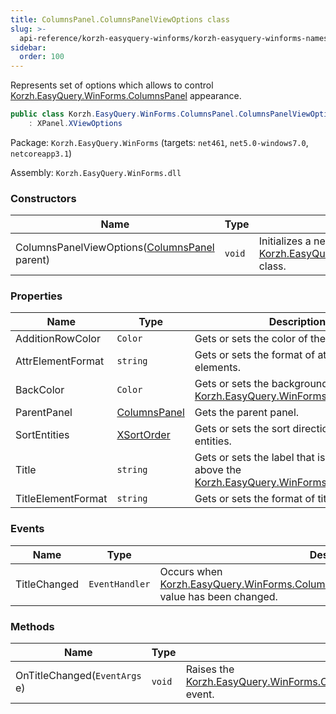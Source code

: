 ```yaml
---
title: ColumnsPanel.ColumnsPanelViewOptions class
slug: >-
  api-reference/korzh-easyquery-winforms/korzh-easyquery-winforms-namespace/columnspanel-columnspanelviewoptions-class
sidebar:
  order: 100
---
```


Represents set of options which allows to control [Korzh.EasyQuery.WinForms.ColumnsPanel](///////////////easyquery/docs/api-reference/korzh-easyquery-winforms/korzh-easyquery-winforms-namespace/columnspanel-class) appearance.
```csharp
public class Korzh.EasyQuery.WinForms.ColumnsPanel.ColumnsPanelViewOptions
    : XPanel.XViewOptions

```
Package: `Korzh.EasyQuery.WinForms` (targets: `net461`, `net5.0-windows7.0`, `netcoreapp3.1`)

Assembly: `Korzh.EasyQuery.WinForms.dll`

### Constructors

| Name | Type | Description | 
| --- | --- | --- | 
| ColumnsPanelViewOptions([ColumnsPanel](///////////////easyquery/docs/api-reference/korzh-easyquery-winforms/korzh-easyquery-winforms-namespace/columnspanel-class) parent) | `void` | Initializes a new instance of the [Korzh.EasyQuery.WinForms.ColumnsPanel.ColumnsPanelViewOptions](///////////////easyquery/docs/api-reference/korzh-easyquery-winforms/korzh-easyquery-winforms-namespace/columnspanel-class) class. | 


### Properties

| Name | Type | Description | 
| --- | --- | --- | 
| AdditionRowColor | `Color` | Gets or sets the color of the addition row. | 
| AttrElementFormat | `string` | Gets or sets the format of attribute elements. | 
| BackColor | `Color` | Gets or sets the background color for the [Korzh.EasyQuery.WinForms.ColumnsPanel](///////////////easyquery/docs/api-reference/korzh-easyquery-winforms/korzh-easyquery-winforms-namespace/columnspanel-class). | 
| ParentPanel | [ColumnsPanel](///////////////easyquery/docs/api-reference/korzh-easyquery-winforms/korzh-easyquery-winforms-namespace/columnspanel-class) | Gets the parent panel. | 
| SortEntities | [XSortOrder](///////////////easyquery/docs/api-reference/korzh-easyquery-winforms/korzh-easyquery-winforms-namespace/xsortorder-enum) | Gets or sets the sort direction for the list of entities. | 
| Title | `string` | Gets or sets the label that is displayed above the [Korzh.EasyQuery.WinForms.ColumnsPanel](///////////////easyquery/docs/api-reference/korzh-easyquery-winforms/korzh-easyquery-winforms-namespace/columnspanel-class). | 
| TitleElementFormat | `string` | Gets or sets the format of title elements. | 


### Events

| Name | Type | Description | 
| --- | --- | --- | 
| TitleChanged | `EventHandler` | Occurs when [Korzh.EasyQuery.WinForms.ColumnsPanel.ColumnsPanelViewOptions.Title](///////////////easyquery/docs/api-reference/korzh-easyquery-winforms/korzh-easyquery-winforms-namespace/columnspanel-class) value has been changed. | 


### Methods

| Name | Type | Description | 
| --- | --- | --- | 
| OnTitleChanged(`EventArgs` e) | `void` | Raises the [Korzh.EasyQuery.WinForms.ColumnsPanel.ColumnsPanelViewOptions.TitleChanged](///////////////easyquery/docs/api-reference/korzh-easyquery-winforms/korzh-easyquery-winforms-namespace/columnspanel-class) event. |
